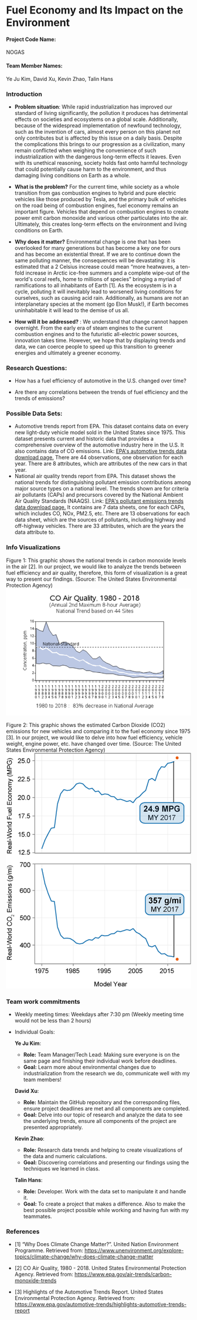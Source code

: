 # **Fuel Economy and Its Impact on the Environment**

#### Project Code Name:
NOGAS

#### Team Member Names:
Ye Ju Kim, David Xu, Kevin Zhao, Talin Hans

### Introduction

* **Problem situation**: While rapid industrialization has improved our standard of living significantly, the pollution it produces has detrimental effects on societies and ecosystems on a global scale. Additionally, because of the widespread implementation of newfound technology, such as the invention of cars, almost every person on this planet not only contributes but is affected by this issue on a daily basis. Despite the complications this brings to our progression as a civilization, many remain conflicted when weighing the convenience of such industrialization with the dangerous long-term effects it leaves. Even with its unethical reasoning, society holds fast onto harmful technology that could potentially cause harm to the environment, and thus damaging living conditions on Earth as a whole.


 * **What is the problem?**  For the current time, while society as a whole transition from gas combustion engines to hybrid and pure electric vehicles like those produced by Tesla, and the primary bulk of vehicles on the road being of combustion engines, fuel economy remains an important figure. Vehicles that depend on combustion engines to create power emit carbon monoxide and various other particulates into the air. Ultimately, this creates long-term effects on the environment and living conditions on Earth.

 * **Why does it matter?**  Environmental change is one that has been overlooked for many generations but has become a key one for ours and has become an existential threat. If we are to continue down the same polluting manner, the consequences will be devastating: it is estimated that a 2 Celsius increase could mean “more heatwaves, a ten-fold increase in Arctic ice-free summers and a complete wipe-out of the world's coral reefs, home to millions of species” bringing a myriad of ramifications to all inhabitants of Earth [1]. As the ecosystem is in a cycle, polluting it will inevitably lead to worsened living conditions for ourselves, such as causing acid rain. Additionally, as humans are not an interplanetary species at the moment (go Elon Musk!), if Earth becomes uninhabitable it will lead to the demise of us all.
 * **How will it be addressed?** : We understand that change cannot happen overnight. From the early era of steam engines to the current combustion engines and to the futuristic all-electric power sources, innovation takes time. However, we hope that by displaying trends and data, we can coerce people to speed up this transition to greener energies and ultimately a greener economy.

### Research Questions:
* How has a fuel efficiency of automotive in the U.S. changed over time?

* Are there any correlations between the trends of fuel efficiency and the trends of emissions?


### Possible Data Sets:
* Automotive trends report from EPA. This dataset contains data on every new light-duty vehicle model sold in the United States since 1975. This dataset presents current and historic data that provides a comprehensive overview of the automotive industry here in the U.S. It also contains data of CO emissions. Link: [EPA's automotive trends data download page.](https://www.epa.gov/automotive-trends/download-data-automotive-trends-report) There are 44 observations, one observation for each year. There are 8 attributes, which are attributes of the new cars in that year.
* National air quality trends report from EPA. This dataset shows the national trends for distinguishing pollutant emission contributions among major source types on a national level.  The trends shown are for criteria air pollutants (CAPs) and precursors covered by the National Ambient Air Quality Standards (NAAQS). Link: [EPA's pollutant emissions trends data download page.](https://www.epa.gov/air-emissions-inventories/air-pollutant-emissions-trends-data) It contains are 7 data sheets, one for each CAPs, which includes CO, NOx, PM2.5, etc. There are 13 observations for each data sheet, which are the sources of pollutants, including highway and off-highway vehicles. There are 33 attributes, which are the years the data attribute to.

### Info Visualizations
Figure 1: This graphic shows the national trends in carbon monoxide levels in the air [2]. In our project, we would like to analyze the trends between fuel efficiency and air quality, therefore, this form of visualization is a great way to present our findings. (Source: The United States Environmental Protection Agency)
![Graph of National Trends in Carbon Monoxide levels in the air](data/viz1.png)

Figure 2: This graphic shows the estimated Carbon Dioxide (CO2) emissions for new vehicles and comparing it to the fuel economy since 1975 [3]. In our project, we would like to delve into how fuel efficiency, vehicle weight, engine power, etc. have changed over time. (Source: The United States Environmental Protection Agency)
![Graphic of the estimated CO2 emissions for new vehicles and comparing it to the fuel economy since 1975](data/viz2.png)

### Team work commitments
* Weekly meeting times: Weekdays after 7:30 pm (Weekly meeting time would not be less than 2 hours)


* Individual Goals:

  **Ye Ju Kim**:
  * **Role:** Team Manager/Tech Lead: Making sure everyone is on the same page and finishing their individual work before deadlines.
  * **Goal:** Learn more about environmental changes due to industrialization from the research we do, communicate well with my team members!

  **David Xu**:
  * **Role:** Maintain the GitHub repository and the corresponding files, ensure project deadlines are met and all components are completed.
  * **Goal:** Delve into our topic of research and analyze the data to see the underlying trends, ensure all components of the project are presented appropriately.

  **Kevin Zhao**:
  * **Role:** Research data trends and helping to create visualizations of the data and numeric calculations.
  * **Goal:** Discovering correlations and presenting our findings using the techniques we learned in class.

  **Talin Hans**:
  * **Role:** Developer. Work with the data set to manipulate it and handle it.
  * **Goal:** To create a project that makes a difference. Also to make the best possible project possible while working and having fun with my teammates.

### References
* [1] “Why Does Climate Change Matter?”. United Nation Environment Programme. Retrieved from: https://www.unenvironment.org/explore-topics/climate-change/why-does-climate-change-matter

* [2] CO Air Quality, 1980 - 2018. United States Environmental Protection Agency. Retrieved from: https://www.epa.gov/air-trends/carbon-monoxide-trends
* [3] Highlights of the Automotive Trends Report. United States Environmental Protection Agency. Retrieved from: https://www.epa.gov/automotive-trends/highlights-automotive-trends-report
